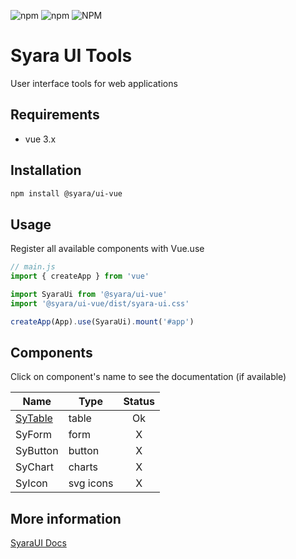 ![npm](https://img.shields.io/npm/v/vue2-syara-ui)
![npm](https://img.shields.io/npm/dw/vue2-syara-ui)
![NPM](https://img.shields.io/npm/l/vue2-syara-ui)


# Syara UI Tools

User interface tools for web applications

## Requirements
* vue 3.x

## Installation

``` bash
npm install @syara/ui-vue
```

## Usage

Register all available components with Vue.use
``` js
// main.js
import { createApp } from 'vue'

import SyaraUi from '@syara/ui-vue'
import '@syara/ui-vue/dist/syara-ui.css'

createApp(App).use(SyaraUi).mount('#app')

```

## Components 

Click on component's name to see the documentation (if available)

| Name | Type | Status |
| ------- | ----- | :-------: | 
| [SyTable](https://ui.syara.app/vue/components/table.html) | table | Ok |
| SyForm | form | X |
| SyButton | button | X |
| SyChart | charts | X |
| SyIcon | svg icons | X |





## More information

[SyaraUI Docs](https://ui.syara.app/)